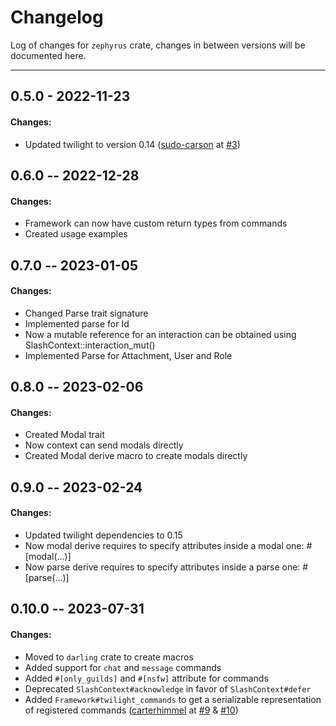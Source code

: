 # Changelog

Log of changes for ``zephyrus`` crate, changes in between versions will be documented here.

---

## 0.5.0 - 2022-11-23

#### Changes:
- Updated twilight to version 0.14 ([sudo-carson] at [#3])


## 0.6.0 -- 2022-12-28

#### Changes:
- Framework can now have custom return types from commands
- Created usage examples

## 0.7.0 -- 2023-01-05

#### Changes:
- Changed Parse trait signature
- Implemented parse for Id<AttachmentMarker>
- Now a mutable reference for an interaction can be obtained using SlashContext::interaction_mut()
- Implemented Parse for Attachment, User and Role

## 0.8.0 -- 2023-02-06

#### Changes:
- Created Modal trait
- Now context can send modals directly
- Created Modal derive macro to create modals directly

## 0.9.0 -- 2023-02-24

#### Changes:
- Updated twilight dependencies to 0.15
- Now modal derive requires to specify attributes inside a modal one: #[modal(...)]
- Now parse derive requires to specify attributes inside a parse one: #[parse(...)]

## 0.10.0 -- 2023-07-31

#### Changes:
- Moved to `darling` crate to create macros
- Added support for `chat` and `message` commands
- Added `#[only_guilds]` and `#[nsfw]` attribute for commands
- Deprecated `SlashContext#acknowledge` in favor of `SlashContext#defer`
- Added `Framework#twilight_commands` to get a serializable representation of registered commands ([carterhimmel] at [#9] & [#10])

<!-- contributors -->
[sudo-carson]: https://github.com/sudo-carson
[carterhimmel]: https://github.com/carterhimmel

<!-- Pull requests -->
[#3]: https://github.com/AlvaroMS25/zephyrus/pull/3
[#9]: https://github.com/AlvaroMS25/zephyrus/pull/9
[#10]: https://github.com/AlvaroMS25/zephyrus/pull/10
